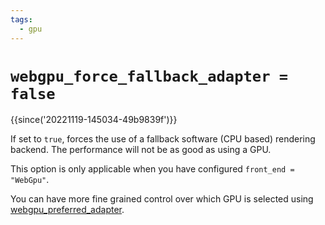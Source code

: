 ```yaml
---
tags:
  - gpu
---
```

# `webgpu_force_fallback_adapter = false`

{{since('20221119-145034-49b9839f')}}

If set to `true`, forces the use of a fallback software (CPU based) rendering
backend.  The performance will not be as good as using a GPU.

This option is only applicable when you have configured `front_end = "WebGpu"`.

You can have more fine grained control over which GPU is selected using
[webgpu_preferred_adapter](webgpu_preferred_adapter.md).
